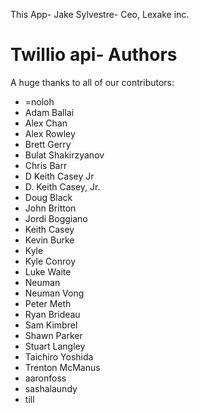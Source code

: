 This App-
Jake Sylvestre- Ceo, Lexake inc.


Twillio api-
Authors
=======

A huge thanks to all of our contributors:


- =noloh 
- Adam Ballai 
- Alex Chan 
- Alex Rowley 
- Brett Gerry 
- Bulat Shakirzyanov 
- Chris Barr 
- D Keith Casey Jr 
- D. Keith Casey, Jr. 
- Doug Black 
- John Britton 
- Jordi Boggiano 
- Keith Casey 
- Kevin Burke 
- Kyle 
- Kyle Conroy 
- Luke Waite 
- Neuman 
- Neuman Vong 
- Peter Meth 
- Ryan Brideau 
- Sam Kimbrel 
- Shawn Parker 
- Stuart Langley 
- Taichiro Yoshida 
- Trenton McManus 
- aaronfoss 
- sashalaundy 
- till 
